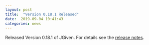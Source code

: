 ```yaml
---
layout: post
title:  "Version 0.18.1 Released"
date:  2019-09-04 10:41:43
categories: news
---
```


Released Version 0.18.1 of JGiven. For details see the [release notes](https://github.com/TNG/JGiven/releases/tag/v0.18.1).

[jgiven-gh]: https://github.com/TNG/JGiven
[jgiven]:    http://jgiven.org
